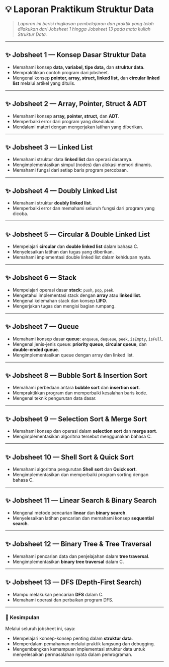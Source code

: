 # 💡 Laporan Praktikum Struktur Data

> _Laporan ini berisi ringkasan pembelajaran dan praktik yang telah dilakukan dari Jobsheet 1 hingga Jobsheet 13 pada mata kuliah Struktur Data._

---

## ✨ Jobsheet 1 — **Konsep Dasar Struktur Data**
- Memahami konsep **data, variabel, tipe data,** dan **struktur data**.
- Mempraktikkan contoh program dari jobsheet.
- Mengenal konsep **pointer, array, struct, linked list,** dan **circular linked list** melalui artikel yang ditulis.

---

## ✨ Jobsheet 2 — **Array, Pointer, Struct & ADT**
- Memahami konsep **array, pointer, struct,** dan **ADT**.
- Memperbaiki error dari program yang disediakan.
- Mendalami materi dengan mengerjakan latihan yang diberikan.

---

## ✨ Jobsheet 3 — **Linked List**
- Memahami struktur data **linked list** dan operasi dasarnya.
- Mengimplementasikan simpul (nodes) dan alokasi memori dinamis.
- Memahami fungsi dari setiap baris program percobaan.

---

## ✨ Jobsheet 4 — **Doubly Linked List**
- Memahami struktur **doubly linked list**.
- Memperbaiki error dan memahami seluruh fungsi dari program yang dicoba.

---

## ✨ Jobsheet 5 — **Circular & Double Linked List**
- Mempelajari **circular** dan **double linked list** dalam bahasa C.
- Menyelesaikan latihan dan tugas yang diberikan.
- Memahami implementasi double linked list dalam kehidupan nyata.

---

## ✨ Jobsheet 6 — **Stack**
- Mempelajari operasi dasar **stack**: `push`, `pop`, `peek`.
- Mengetahui implementasi stack dengan **array** atau **linked list**.
- Mengenal kelemahan stack dan konsep **LIFO**.
- Mengerjakan tugas dan mengisi bagian rumpang.

---

## ✨ Jobsheet 7 — **Queue**
- Memahami konsep dasar **queue**: `enqueue`, `dequeue`, `peek`, `isEmpty`, `isFull`.
- Mengenal jenis-jenis queue: **priority queue**, **circular queue**, dan **double-ended queue**.
- Mengimplementasikan queue dengan array dan linked list.

---

## ✨ Jobsheet 8 — **Bubble Sort & Insertion Sort**
- Memahami perbedaan antara **bubble sort** dan **insertion sort**.
- Mempraktikkan program dan memperbaiki kesalahan baris kode.
- Mengenal teknik pengurutan data dasar.

---

## ✨ Jobsheet 9 — **Selection Sort & Merge Sort**
- Memahami konsep dan operasi dalam **selection sort** dan **merge sort**.
- Mengimplementasikan algoritma tersebut menggunakan bahasa C.

---

## ✨ Jobsheet 10 — **Shell Sort & Quick Sort**
- Memahami algoritma pengurutan **Shell sort** dan **Quick sort**.
- Mengimplementasikan dan memperbaiki program sorting dengan bahasa C.

---

## ✨ Jobsheet 11 — **Linear Search & Binary Search**
- Mengenal metode pencarian **linear** dan **binary search**.
- Menyelesaikan latihan pencarian dan memahami konsep **sequential search**.

---

## ✨ Jobsheet 12 — **Binary Tree & Tree Traversal**
- Memahami pencarian data dan penjelajahan dalam **tree traversal**.
- Mengimplementasikan **binary tree traversal** dalam C.

---

## ✨ Jobsheet 13 — **DFS (Depth-First Search)**
- Mampu melakukan pencarian **DFS** dalam C.
- Memahami operasi dan perbaikan program DFS.

---

### 📌 Kesimpulan

Melalui seluruh jobsheet ini, saya:
- Mempelajari konsep-konsep penting dalam **struktur data**.
- Memperdalam pemahaman melalui praktik langsung dan debugging.
- Mengembangkan kemampuan implementasi struktur data untuk menyelesaikan permasalahan nyata dalam pemrograman.

---
